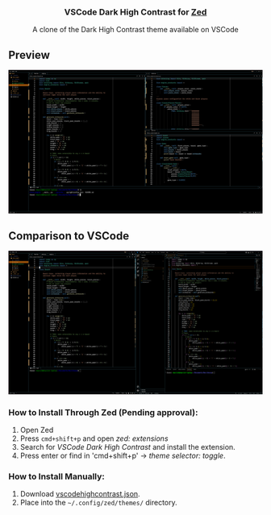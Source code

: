<p align="center">
    <h3 align="center">VSCode Dark High Contrast for <a href="https://zed.dev/">Zed</a></h3>
    <p align="center">
        A clone of the Dark High Contrast theme available on VSCode
        
## Preview
<img src="./images/zed.png"/>

## Comparison to VSCode
<img src="./images/comparison.png"/>

### How to Install Through Zed (Pending approval):
1. Open Zed
2. Press `cmd+shift+p` and open *zed: extensions*
3. Search for *VSCode Dark High Contrast* and install the extension.
4. Press enter or find in 'cmd+shift+p' $\rightarrow$ *theme selector: toggle*.

### How to Install Manually:
1. Download [vscodehighcontrast.json](./themes/vscodehighcontrast.json).
2. Place into the `~/.config/zed/themes/` directory.

